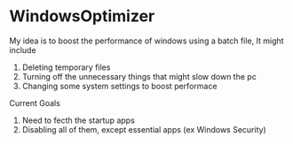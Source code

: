# WindowsOptimizer
My idea is to boost the performance of windows using a batch file,
It might include
1. Deleting temporary files
2. Turning off the unnecessary things that might slow down the pc
3. Changing some system settings to boost performace

Current Goals
1. Need to fecth the startup apps
2. Disabling all of them, except essential apps (ex Windows Security)
